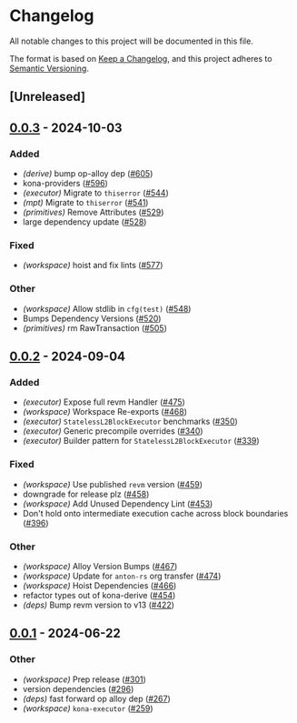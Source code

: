 # Changelog
All notable changes to this project will be documented in this file.

The format is based on [Keep a Changelog](https://keepachangelog.com/en/1.0.0/),
and this project adheres to [Semantic Versioning](https://semver.org/spec/v2.0.0.html).

## [Unreleased]

## [0.0.3](https://github.com/soonlabs/kona/compare/kona-executor-v0.0.2...kona-executor-v0.0.3) - 2024-10-03

### Added

- *(derive)* bump op-alloy dep ([#605](https://github.com/soonlabs/kona/pull/605))
- kona-providers ([#596](https://github.com/soonlabs/kona/pull/596))
- *(executor)* Migrate to `thiserror` ([#544](https://github.com/soonlabs/kona/pull/544))
- *(mpt)* Migrate to `thiserror` ([#541](https://github.com/soonlabs/kona/pull/541))
- *(primitives)* Remove Attributes ([#529](https://github.com/soonlabs/kona/pull/529))
- large dependency update ([#528](https://github.com/soonlabs/kona/pull/528))

### Fixed

- *(workspace)* hoist and fix lints ([#577](https://github.com/soonlabs/kona/pull/577))

### Other

- *(workspace)* Allow stdlib in `cfg(test)` ([#548](https://github.com/soonlabs/kona/pull/548))
- Bumps Dependency Versions ([#520](https://github.com/soonlabs/kona/pull/520))
- *(primitives)* rm RawTransaction ([#505](https://github.com/soonlabs/kona/pull/505))

## [0.0.2](https://github.com/anton-rs/kona/compare/kona-executor-v0.0.1...kona-executor-v0.0.2) - 2024-09-04

### Added
- *(executor)* Expose full revm Handler ([#475](https://github.com/anton-rs/kona/pull/475))
- *(workspace)* Workspace Re-exports ([#468](https://github.com/anton-rs/kona/pull/468))
- *(executor)* `StatelessL2BlockExecutor` benchmarks ([#350](https://github.com/anton-rs/kona/pull/350))
- *(executor)* Generic precompile overrides ([#340](https://github.com/anton-rs/kona/pull/340))
- *(executor)* Builder pattern for `StatelessL2BlockExecutor` ([#339](https://github.com/anton-rs/kona/pull/339))

### Fixed
- *(workspace)* Use published `revm` version ([#459](https://github.com/anton-rs/kona/pull/459))
- downgrade for release plz ([#458](https://github.com/anton-rs/kona/pull/458))
- *(workspace)* Add Unused Dependency Lint ([#453](https://github.com/anton-rs/kona/pull/453))
- Don't hold onto intermediate execution cache across block boundaries ([#396](https://github.com/anton-rs/kona/pull/396))

### Other
- *(workspace)* Alloy Version Bumps ([#467](https://github.com/anton-rs/kona/pull/467))
- *(workspace)* Update for `anton-rs` org transfer ([#474](https://github.com/anton-rs/kona/pull/474))
- *(workspace)* Hoist Dependencies ([#466](https://github.com/anton-rs/kona/pull/466))
- refactor types out of kona-derive ([#454](https://github.com/anton-rs/kona/pull/454))
- *(deps)* Bump revm version to v13 ([#422](https://github.com/anton-rs/kona/pull/422))

## [0.0.1](https://github.com/anton-rs/kona/releases/tag/kona-executor-v0.0.1) - 2024-06-22

### Other
- *(workspace)* Prep release ([#301](https://github.com/anton-rs/kona/pull/301))
- version dependencies ([#296](https://github.com/anton-rs/kona/pull/296))
- *(deps)* fast forward op alloy dep ([#267](https://github.com/anton-rs/kona/pull/267))
- *(workspace)* `kona-executor` ([#259](https://github.com/anton-rs/kona/pull/259))
